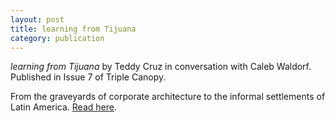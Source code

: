 ```yaml
---
layout: post
title: learning from Tijuana
category: publication
---
```


*learning from Tijuana* by Teddy Cruz in conversation with Caleb Waldorf. Published in Issue 7 of Triple Canopy.

From the graveyards of corporate architecture to the informal settlements of Latin America. <a href="http://canopycanopycanopy.com/7/learning_from_tijuana">Read here</a>.